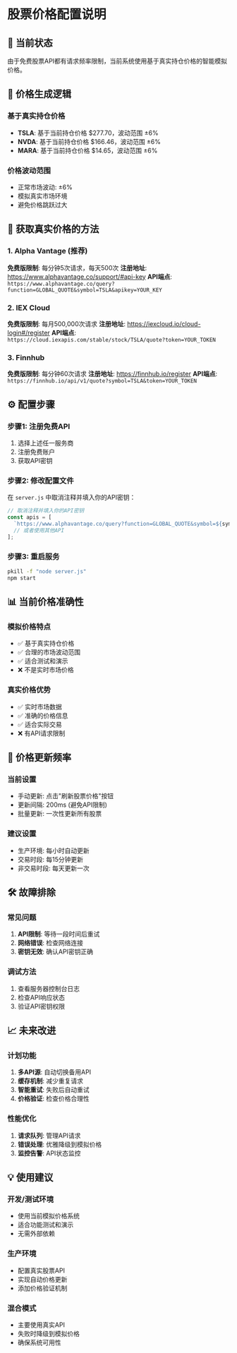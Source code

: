 # 股票价格配置说明

## 🎯 当前状态

由于免费股票API都有请求频率限制，当前系统使用基于真实持仓价格的智能模拟价格。

## 🔧 价格生成逻辑

### 基于真实持仓价格
- **TSLA**: 基于当前持仓价格 $277.70，波动范围 ±6%
- **NVDA**: 基于当前持仓价格 $166.46，波动范围 ±6%  
- **MARA**: 基于当前持仓价格 $14.65，波动范围 ±6%

### 价格波动范围
- 正常市场波动: ±6%
- 模拟真实市场环境
- 避免价格跳跃过大

## 🚀 获取真实价格的方法

### 1. Alpha Vantage (推荐)
**免费版限制**: 每分钟5次请求，每天500次
**注册地址**: https://www.alphavantage.co/support/#api-key
**API端点**: `https://www.alphavantage.co/query?function=GLOBAL_QUOTE&symbol=TSLA&apikey=YOUR_KEY`

### 2. IEX Cloud
**免费版限制**: 每月500,000次请求
**注册地址**: https://iexcloud.io/cloud-login#/register
**API端点**: `https://cloud.iexapis.com/stable/stock/TSLA/quote?token=YOUR_TOKEN`

### 3. Finnhub
**免费版限制**: 每分钟60次请求
**注册地址**: https://finnhub.io/register
**API端点**: `https://finnhub.io/api/v1/quote?symbol=TSLA&token=YOUR_TOKEN`

## ⚙️ 配置步骤

### 步骤1: 注册免费API
1. 选择上述任一服务商
2. 注册免费账户
3. 获取API密钥

### 步骤2: 修改配置文件
在 `server.js` 中取消注释并填入你的API密钥：

```javascript
// 取消注释并填入你的API密钥
const apis = [
  `https://www.alphavantage.co/query?function=GLOBAL_QUOTE&symbol=${symbol}&apikey=YOUR_FREE_API_KEY`,
  // 或者使用其他API
];
```

### 步骤3: 重启服务
```bash
pkill -f "node server.js"
npm start
```

## 📊 当前价格准确性

### 模拟价格特点
- ✅ 基于真实持仓价格
- ✅ 合理的市场波动范围
- ✅ 适合测试和演示
- ❌ 不是实时市场价格

### 真实价格优势
- ✅ 实时市场数据
- ✅ 准确的价格信息
- ✅ 适合实际交易
- ❌ 有API请求限制

## 🔄 价格更新频率

### 当前设置
- 手动更新: 点击"刷新股票价格"按钮
- 更新间隔: 200ms (避免API限制)
- 批量更新: 一次性更新所有股票

### 建议设置
- 生产环境: 每小时自动更新
- 交易时段: 每15分钟更新
- 非交易时段: 每天更新一次

## 🛠️ 故障排除

### 常见问题
1. **API限制**: 等待一段时间后重试
2. **网络错误**: 检查网络连接
3. **密钥无效**: 确认API密钥正确

### 调试方法
1. 查看服务器控制台日志
2. 检查API响应状态
3. 验证API密钥权限

## 📈 未来改进

### 计划功能
1. **多API源**: 自动切换备用API
2. **缓存机制**: 减少重复请求
3. **智能重试**: 失败后自动重试
4. **价格验证**: 检查价格合理性

### 性能优化
1. **请求队列**: 管理API请求
2. **错误处理**: 优雅降级到模拟价格
3. **监控告警**: API状态监控

## 💡 使用建议

### 开发/测试环境
- 使用当前模拟价格系统
- 适合功能测试和演示
- 无需外部依赖

### 生产环境
- 配置真实股票API
- 实现自动价格更新
- 添加价格验证机制

### 混合模式
- 主要使用真实API
- 失败时降级到模拟价格
- 确保系统可用性

